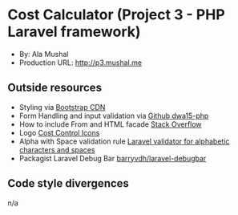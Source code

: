 # Cost Calculator (Project 3 - PHP Laravel framework)
+ By: Ala Mushal
+ Production URL: <http://p3.mushal.me>

## Outside resources
+ Styling via [Bootstrap CDN](https://www.bootstrapcdn.com)
+ Form Handling and input validation via [Github dwa15-php](https://github.com/susanBuck/dwa15-php)
+ How to include From and HTML facade [Stack Overflow](https://stackoverflow.com/questions/47055900/class-form-not-found-in-view-file-blade-php)
+ Logo [Cost Control Icons](http://www.pvhc.net/Cost-Control-Icon20pctizurp)
+ Alpha with Space validation rule [Laravel validator for alphabetic characters and spaces](https://learninglaravel.net/laravel-validator-for-alphabetic-characters-and-spaces)
+ Packagist Laravel Debug Bar [barryvdh/laravel-debugbar](https://github.com/barryvdh/laravel-debugbar)
## Code style divergences
n/a